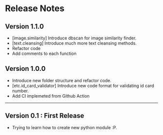 # Release Notes


## Version 1.1.0

- [image.similarity] Introduce dbscan for image similarity finder.
- [text.cleansing] Introduce much more text cleansing methods.
- Refactor code
- Add comments to each function


## Version 1.0.0

- Introduce new folder structure and refactor code.
- [etc.id_card_validator] Introduce new code format for validating id card number.
- Add CI implemeted from Github Action


---


## Version 0.1 : First Release

- Trying to learn how to create new python module :P.
